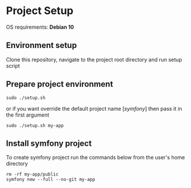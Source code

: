 # Project Setup

OS requirements: **Debian 10**

## Environment setup

Clone this repository, navigate to the project root directory and run setup script

## Prepare project environment
```shell
sudo ./setup.sh
```
or if you want override the default project name [*symfony*] then pass it in the first argument 
```shell
sudo ./setup.sh my-app
```

## Install symfony project
To create symfony project run the commands below from the user's home directory
```shell
rm -rf my-app/public
symfony new --full --no-git my-app
```
